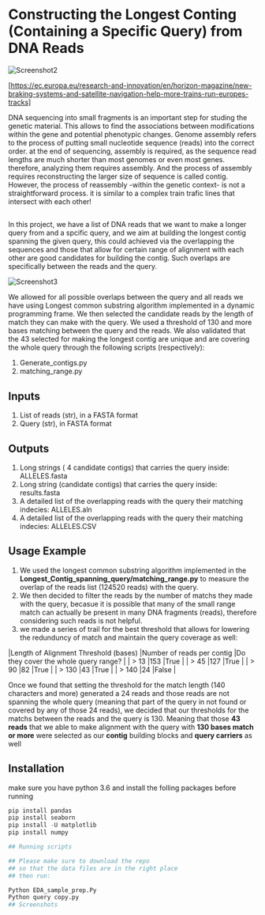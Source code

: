 
# Constructing the Longest Conting (Containing a Specific Query) from DNA Reads 


![Screenshot2](https://user-images.githubusercontent.com/65971542/163245219-c43f2fd1-6479-470a-8801-9b470b5ef729.png)

[https://ec.europa.eu/research-and-innovation/en/horizon-magazine/new-braking-systems-and-satellite-navigation-help-more-trains-run-europes-tracks]

DNA sequencing into small fragments is an important step for studing the genetic material. This allows to find the associations between modifications within the gene and potential phenotypic changes. Genome assembly refers to the process of putting small nucleotide sequence (reads) into the correct order. at the end of sequencing, assembly is required, as the sequence read lengths are much shorter than most genomes or even most genes. therefore, analyzing them requires assembly. And the process of assembly requires reconstructing the larger size of sequence is called contig. However, the process of reassembly  -within the genetic context- is not a straightforward process. it is similar to a complex train trafic lines that intersect with each other! 
##

In this project, we have a list of DNA reads that we want to make a longer query from and a spcific query, and we aim at building the longest contig spanning the given query, this could achieved via the overlapping the sequences and those that allow for certain range of alignment with each other are good candidates for building the contig. Such overlaps are specifically between the reads and the query. 

![Screenshot3](https://user-images.githubusercontent.com/65971542/163247740-ab9fdc49-9b2f-4fe4-afb4-382091e84efb.png)

We allowed for all possible overlaps between the query and all reads we have using Longest common substring algorithm implemented in a dynamic programming frame. We then selected the candidate reads by the length of match they can make with the query. We used a threshold of 130 and more bases matching between the query and the reads. We also validated that the 43 selected for making the longest contig are unique and are covering the whole query through the following scripts (respectively):
1. Generate_contigs.py
2. matching_range.py 

## Inputs
1. List of reads (str), in a FASTA format
2. Query (str), in FASTA format
## Outputs
1. Long strings ( 4 candidate contigs) that carries the query inside: ALLELES.fasta
2. Long string (candidate contigs) that carries the query inside: results.fasta
3. A detailed list of the overlapping reads with the query their matching indecies: ALLELES.aln
4. A detailed list of the overlapping reads with the query their matching indecies: ALLELES.CSV

## Usage Example
1. We used the longest common substring algorithm implemented in the **Longest_Contig_spanning_query/matching_range.py** to measure the overlap of the reads list (124520 reads) with the query. 
2. We then decided to filter the reads by the number of matchs they made with the query, becasue it is possible that many of the small range match can actually be present in many DNA fragments (reads), therefore considering such reads is not helpful.
3. we made a series of trail for the best threshold that allows for lowering the redunduncy of match and maintain the query coverage as well:

|Length of Alignment Threshold (bases) |Number of reads per contig |Do they cover the whole query range? |
| > 13                                 |153                        |True                                 |
| > 45                                 |127                        |True                                 |
| > 90                                 |82                         |True                                 |
| > 130                                |43                         |True                                 |
| > 140                                |24                         |False                                |

Once we found that setting the threshold for the match length (140 characters and more) generated a 24 reads and those reads are not spanning the whole query (meaning that part of the query in not found or covered by any of those 24 reads), we decided that our thresholds for the matchs between the reads and the query is 130.
Meaning that those **43 reads** that we able to make alignment with the query with **130 bases match or more** were selected as our **contig** building blocks and **query carriers** as well
## Installation
make sure you have python 3.6 and 
install the folling packages before running
```python
pip install pandas
pip install seaborn
pip install -U matplotlib
pip install numpy

## Running scripts

## Please make sure to download the repo 
## so that the data files are in the right place
## then run:

Python EDA_sample_prep.Py
Python query copy.py
## Screenshots



